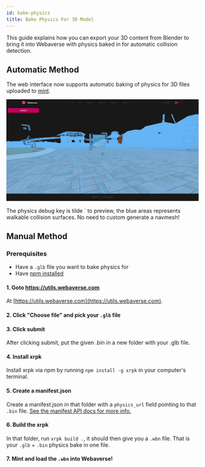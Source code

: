 ```yaml
---
id: bake-physics
title: Bake Physics For 3D Model
---
```


This guide explains how you can export your 3D content from Blender to bring it into Webaverse with physics baked in for automatic collision detection.

## Automatic Method

The web interface now supports automatic baking of physics for 3D files uploaded to [mint](https://webaverse.com/mint).

![Physics debug enabled in a world](/img/collision.jpg)

The physics debug key is tilde \` to preview, the blue areas represents walkable collision surfaces. No need to custom generate a navmesh!
 
## Manual Method

### Prerequisites
- Have a `.glb` file you want to bake physics for
- Have [npm installed](https://www.npmjs.com/get-npm)


#### 1. Goto https://utils.webaverse.com

At [https://utils.webaverse.com](https://utils.webaverse.com).

#### 2. Click "Choose file" and pick your `.glb` file

#### 3. Click submit 
 
After clicking submit, put the given .bin in a new folder with your .glb file.

#### 4. Install xrpk

Install xrpk via npm by running `npm install -g xrpk` in your computer's terminal.

#### 5. Create a manifest.json

Create a manifest.json in that folder with a `physics_url` field pointing to that `.bin` file. [See the manifest API docs for more info.](https://docs.webaverse.com/docs/create/manifest-api#physics_url)

#### 6. Build the xrpk

In that folder, run `xrpk build .`, it should then give you a `.wbn` file. That is your `.glb` + `.bin` physics bake in one file.

#### 7. Mint and load the `.wbn` into Webaverse!
